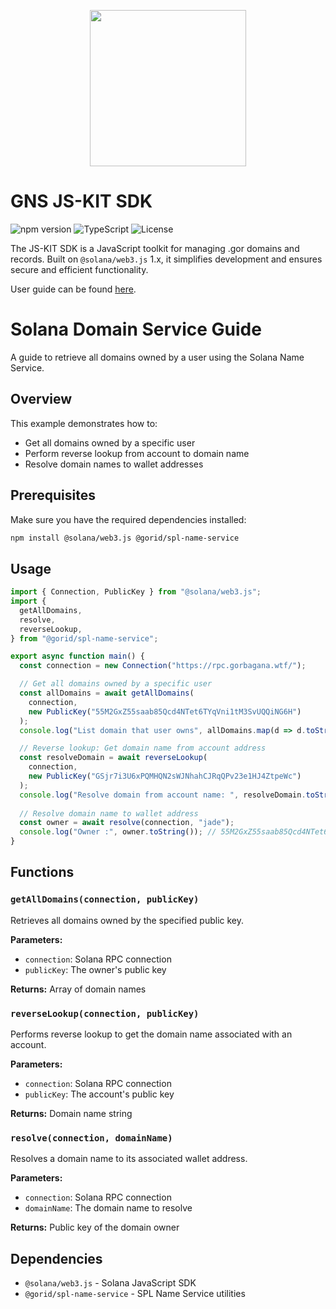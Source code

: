 <p align="center">
<img width="250" src="https://v2.sns.id/assets/logo/brand.svg"/>
</p>

# GNS JS-KIT SDK

![npm version](https://img.shields.io/npm/v/@bonfida%2Fspl-name-service)
![TypeScript](https://img.shields.io/badge/TypeScript-007ACC?style=flat&logo=typescript&logoColor=white)
![License](https://img.shields.io/github/license/bonfida/sns-sdk)

The JS-KIT SDK is a JavaScript toolkit for managing .gor domains and records. Built on `@solana/web3.js` 1.x, it simplifies development and ensures secure and efficient functionality.

User guide can be found [here](https://bonfida.github.io/solana-name-service-guide).

# Solana Domain Service Guide

A guide to retrieve all domains owned by a user using the Solana Name Service.

## Overview

This example demonstrates how to:
- Get all domains owned by a specific user
- Perform reverse lookup from account to domain name
- Resolve domain names to wallet addresses

## Prerequisites

Make sure you have the required dependencies installed:

```bash
npm install @solana/web3.js @gorid/spl-name-service
```

## Usage

```typescript
import { Connection, PublicKey } from "@solana/web3.js";
import {
  getAllDomains,
  resolve,
  reverseLookup,
} from "@gorid/spl-name-service";

export async function main() {
  const connection = new Connection("https://rpc.gorbagana.wtf/");

  // Get all domains owned by a specific user
  const allDomains = await getAllDomains(
    connection,
    new PublicKey("55M2GxZ55saab85Qcd4NTet6TYqVni1tM3SvUQQiNG6H")
  );
  console.log("List domain that user owns", allDomains.map(d => d.toString()))

  // Reverse lookup: Get domain name from account address
  const resolveDomain = await reverseLookup(
    connection,
    new PublicKey("GSjr7i3U6xPQMHQN2sWJNhahCJRqQPv23e1HJ4ZtpeWc")
  );
  console.log("Resolve domain from account name: ", resolveDomain.toString())
  
  // Resolve domain name to wallet address
  const owner = await resolve(connection, "jade"); 
  console.log("Owner :", owner.toString()); // 55M2GxZ55saab85Qcd4NTet6TYqVni1tM3SvUQQiNG6H
}
```

## Functions

### `getAllDomains(connection, publicKey)`
Retrieves all domains owned by the specified public key.

**Parameters:**
- `connection`: Solana RPC connection
- `publicKey`: The owner's public key

**Returns:** Array of domain names

### `reverseLookup(connection, publicKey)`
Performs reverse lookup to get the domain name associated with an account.

**Parameters:**
- `connection`: Solana RPC connection  
- `publicKey`: The account's public key

**Returns:** Domain name string

### `resolve(connection, domainName)`
Resolves a domain name to its associated wallet address.

**Parameters:**
- `connection`: Solana RPC connection
- `domainName`: The domain name to resolve

**Returns:** Public key of the domain owner



## Dependencies

- `@solana/web3.js` - Solana JavaScript SDK
- `@gorid/spl-name-service` - SPL Name Service utilities